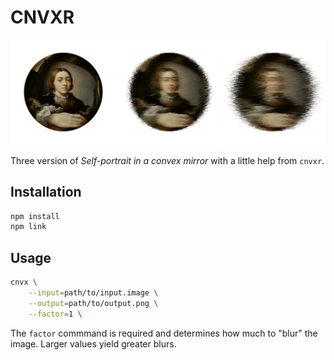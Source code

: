 # CNVXR

![Self-portrait in a convex mirror](docs/images/parm-cover.png)

Three version of _Self-portrait in a convex mirror_ with a little help from `cnvxr`.

## Installation

```bash
npm install
npm link
```

## Usage

```bash
cnvx \
	--input=path/to/input.image \
	--output=path/to/output.png \
	--factor=1 \
```

The `factor` commmand is required and determines how much to "blur" the image. Larger values yield greater blurs.
